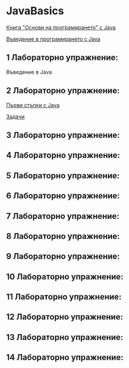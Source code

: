 # JavaBasics

[Книга "Основи на програмирането" с Java](https://java-book.softuni.bg/)

[Въведение в програмирането с Java](https://introprogramming.info/wp-content/uploads/2017/04/Introduction-to-Programing-with-Java-Book-v2017.pdf)

## 1 Лабораторно упражнение:

Въведение в Java

## 2 Лабораторно упражнение:

[Първи стъпки с Java](wiki/type.md)

[Задачи](wiki/tatsks/task1.md)

## 3 Лабораторно упражнение:

## 4 Лабораторно упражнение:

## 5 Лабораторно упражнение:

## 6 Лабораторно упражнение:

## 7 Лабораторно упражнение:

## 8 Лабораторно упражнение:

## 9 Лабораторно упражнение:

## 10 Лабораторно упражнение:

## 11 Лабораторно упражнение:

## 12 Лабораторно упражнение:

## 13 Лабораторно упражнение:

## 14 Лабораторно упражнение:

